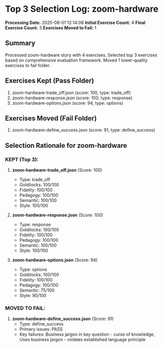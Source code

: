 # Top 3 Selection Log: zoom-hardware

**Processing Date:** 2025-08-01 12:14:08
**Initial Exercise Count:** 4
**Final Exercise Count:** 3
**Exercises Moved to Fail:** 1

## Summary

Processed zoom-hardware story with 4 exercises.
Selected top 3 exercises based on comprehensive evaluation framework.
Moved 1 lower-quality exercises to fail folder.

## Exercises Kept (Pass Folder)

1. zoom-hardware-trade_off.json (score: 100, type: trade_off)
2. zoom-hardware-response.json (score: 100, type: response)
3. zoom-hardware-options.json (score: 94, type: options)

## Exercises Moved (Fail Folder)

1. zoom-hardware-define_success.json (score: 91, type: define_success)

## Selection Rationale for zoom-hardware

### KEPT (Top 3):
1. **zoom-hardware-trade_off.json** (Score: 100)
   - Type: trade_off
   - Goldilocks: 100/100
   - Fidelity: 100/100
   - Pedagogy: 100/100
   - Semantic: 100/100
   - Style: 100/100

2. **zoom-hardware-response.json** (Score: 100)
   - Type: response
   - Goldilocks: 100/100
   - Fidelity: 100/100
   - Pedagogy: 100/100
   - Semantic: 100/100
   - Style: 100/100

3. **zoom-hardware-options.json** (Score: 94)
   - Type: options
   - Goldilocks: 100/100
   - Fidelity: 100/100
   - Pedagogy: 100/100
   - Semantic: 75/100
   - Style: 90/100

### MOVED TO FAIL:
1. **zoom-hardware-define_success.json** (Score: 91)
   - Type: define_success
   - Primary issues: PASS
   - Key failures: Business jargon in key question - curse of knowledge, Uses business jargon - violates established language principle

